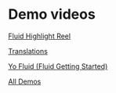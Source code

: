 # Demo videos

[Fluid Highlight Reel](https://msit.microsoftstream.com/video/fde32402-b458-431e-b223-26a4cdfc350c)

[Translations](https://msit.microsoftstream.com/video/baf075cb-8718-4b16-aa73-400b64766317)

[Yo Fluid (Fluid Getting Started)](https://msit.microsoftstream.com/video/95532bfa-919e-4233-943e-55faaf418234)

[All Demos](https://msit.microsoftstream.com/channel/de63dd15-b6a2-4237-9fbc-2a2629b12fbc)
